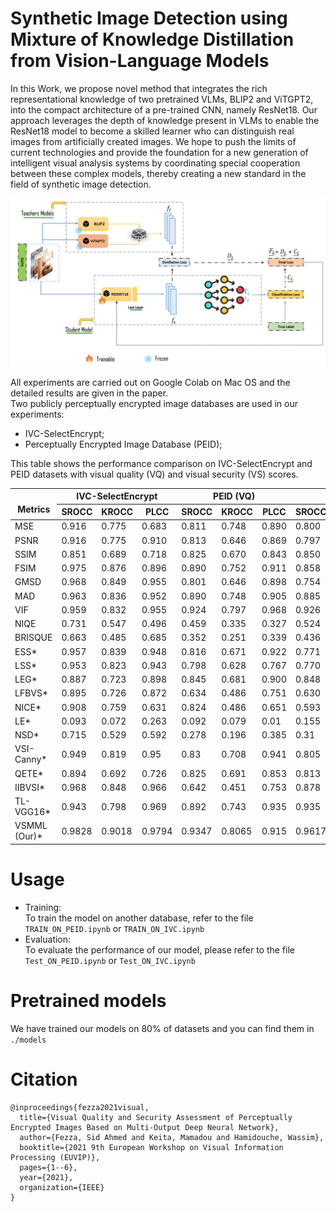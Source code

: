 # Synthetic Image Detection using Mixture of Knowledge Distillation from Vision-Language Models
In this Work, we propose novel method that integrates the rich representational knowledge of two pretrained VLMs, BLIP2 and ViTGPT2, into the compact architecture of a pre-trained CNN, namely ResNet18. Our approach leverages the depth of knowledge present in VLMs to enable the ResNet18 model to become a skilled learner who can distinguish real images from artificially created images. We hope to push the limits of current technologies and provide the
foundation for a new generation of intelligent visual analysis systems by coordinating special cooperation between these complex models, thereby creating a
new standard in the field of synthetic image detection.<br>

![assets/architecture.png](Images\FIGURE3.png)


<!-- 
|   Tasks  | lfz |      ROCC      |      KROCC     |      PLCC      |
|:--------:|:---:|:--------------:|:--------------:|:--------------:|
| VQ<br>VS |  0  | 0.897<br>0.930 | 0.744<br>0.777 | 0.873<br>0.930 |
| VQ<br>VS |  2  | 0.929<br>0.960 | 0.790<br>0.833 | 0.908<br>0.959 |
| VQ<br>VS |  4  | 0.929<br>0.955 | 0.785<br>0.817 | 0.883<br>0.951 |


|    Tasks   	|  Weighting 	|      SROCC     	|      KROCC     	|      PLCC      |
|:----------:	|:----------:	|:--------------:	|:--------------:	|:--------------:|
| ωVQ<br>ωVS 	| 0.9<br>0.1 	| 0.926<br>0.950 	| 0.782<br>0.814 	| 0.883<br>0.946 |
| ωVQ<br>ωVS 	| 0.8<br>0.2 	| 0.938<br>0.955 	| 0.803<br>0.823 	| 0.901<br>0.955 |
| ωVQ<br>ωVS 	| 0.7<br>0.3 	| 0.920<br>0.944 	| 0.773<br>0.802 	| 0.877<br>0.940 |
| ωVQ<br>ωVS 	| 0.6<br>0.4 	| 0.937<br>0.962 	| 0.800<br>0.835 	| 0.898<br>0.958 |
| ωVQ<br>ωVS 	| 0.5<br>0.5 	| 0.940<br>0.962 	| 0.805<br>0.840 	| 0.897<br>0.956 |
| ωVQ<br>ωVS 	| 0.4<br>0.6 	| 0.934<br>0.961 	| 0.806<br>0.844 	| 0.915<br>0.962 |
| ωVQ<br>ωVS 	| 0.3<br>0.7 	| 0.901<br>0.932 	| 0.758<br>0.789 	| 0.907<br>0.941 |
| ωVQ<br>ωVS 	| 0.2<br>0.8 	| 0.876<br>0.931 	| 0.715<br>0.777 	| 0.854<br>0.927 |
| ωVQ<br>ωVS 	| 0.1<br>0.9 	| 0.843<br>0.925 	| 0.672<br>0.766 	| 0.831<br>0.924 |
-->
All experiments are carried out on Google Colab on Mac OS and the detailed results are given in the paper.<br>
Two publicly perceptually encrypted image databases are used in our experiments: 
* IVC-SelectEncrypt; 
* Perceptually Encrypted Image Database (PEID);<br>


This table shows the performance comparison on IVC-SelectEncrypt and PEID datasets with visual quality (VQ) and visual security (VS) scores. 
<table class="tg" style="margin: auto">
<thead>
  <tr>
    <th class="tg-7btt" rowspan="2"><br>Metrics</th>
    <th class="tg-7btt" colspan="3">IVC-SelectEncrypt</th>
    <th class="tg-7btt" colspan="3">PEID (VQ)</th>
    <th class="tg-7btt" colspan="3">PEID (VS)</th>
  </tr>
  <tr>
    <th class="tg-7btt">SROCC</th>
    <th class="tg-7btt">KROCC</th>
    <th class="tg-7btt">PLCC</th>
    <th class="tg-7btt">SROCC</th>
    <th class="tg-7btt">KROCC</th>
    <th class="tg-7btt">PLCC</th>
    <th class="tg-7btt">SROCC</th>
    <th class="tg-7btt">KROCC</th>
    <th class="tg-7btt">PLCC</th>
  </tr>
</thead>
<tbody>
  <tr>
    <td class="tg-7btt">MSE</td>
    <td class="tg-c3ow">0.916</td>
    <td class="tg-c3ow">0.775</td>
    <td class="tg-c3ow">0.683</td>
    <td class="tg-c3ow">0.811</td>
    <td class="tg-c3ow">0.748</td>
    <td class="tg-c3ow">0.890</td>
    <td class="tg-c3ow">0.800</td>
    <td class="tg-c3ow">0.603</td>
    <td class="tg-c3ow">0.810</td>
  </tr>
  <tr>
    <td class="tg-7btt">PSNR</td>
    <td class="tg-c3ow">0.916</td>
    <td class="tg-c3ow">0.775</td>
    <td class="tg-c3ow">0.910</td>
    <td class="tg-c3ow">0.813</td>
    <td class="tg-c3ow">0.646</td>
    <td class="tg-c3ow"> 0.869</td>
    <td class="tg-c3ow">0.797</td>
    <td class="tg-c3ow">0.613</td>
    <td class="tg-c3ow">0.835</td>
  </tr>
  <tr>
    <td class="tg-7btt">SSIM</td>
    <td class="tg-c3ow">0.851</td>
    <td class="tg-c3ow">0.689</td>
    <td class="tg-c3ow">0.718</td>
    <td class="tg-c3ow">0.825</td>
    <td class="tg-c3ow">0.670</td>
    <td class="tg-c3ow">0.843</td>
    <td class="tg-c3ow">0.850</td>
    <td class="tg-c3ow">0.677</td>
    <td class="tg-c3ow">0.829</td>
  </tr>
  <tr>
    <td class="tg-7btt">FSIM</td>
    <td class="tg-c3ow">0.975</td>
    <td class="tg-c3ow">0.876</td>
    <td class="tg-c3ow">0.896</td>
    <td class="tg-c3ow">0.890</td>
    <td class="tg-c3ow">0.752</td>
    <td class="tg-c3ow">0.911</td>
    <td class="tg-c3ow">0.858</td>
    <td class="tg-c3ow">0.685</td>
    <td class="tg-c3ow">0.880</td>
  </tr>
  <tr>
    <td class="tg-7btt">GMSD</td>
    <td class="tg-c3ow">0.968</td>
    <td class="tg-c3ow">0.849</td>
    <td class="tg-c3ow">0.955</td>
    <td class="tg-c3ow">0.801</td>
    <td class="tg-c3ow">0.646</td>
    <td class="tg-c3ow">0.898</td>
    <td class="tg-c3ow">0.754</td>
    <td class="tg-c3ow">0.578</td>
    <td class="tg-c3ow">0.858</td>
  </tr>
  <tr>
    <td class="tg-7btt">MAD</td>
    <td class="tg-c3ow">0.963</td>
    <td class="tg-c3ow">0.836</td>
    <td class="tg-c3ow">0.952</td>
    <td class="tg-c3ow">0.890</td>
    <td class="tg-c3ow">0.748</td>
    <td class="tg-c3ow">0.905</td>
    <td class="tg-c3ow">0.885</td>
    <td class="tg-c3ow">0.733</td>
    <td class="tg-c3ow">0.898</td>
  </tr>
  <tr>
    <td class="tg-7btt">VIF</td>
    <td class="tg-c3ow">0.959</td>
    <td class="tg-c3ow">0.832</td>
    <td class="tg-c3ow">0.955</td>
    <td class="tg-c3ow">0.924</td>
    <td class="tg-c3ow">0.797</td>
    <td class="tg-7btt">0.968</td>
    <td class="tg-c3ow">0.926</td>
    <td class="tg-c3ow">0.787</td>
    <td class="tg-c3ow">0.945</td>
  </tr>
  <tr>
    <td class="tg-7btt">NIQE</td>
    <td class="tg-c3ow">0.731</td>
    <td class="tg-c3ow">0.547</td>
    <td class="tg-c3ow">0.496</td>
    <td class="tg-c3ow">0.459</td>
    <td class="tg-c3ow">0.335</td>
    <td class="tg-c3ow">0.327</td>
    <td class="tg-c3ow">0.524</td>
    <td class="tg-c3ow">0.383</td>
    <td class="tg-c3ow">0.528</td>
  </tr>
  <tr>
    <td class="tg-7btt">BRISQUE</td>
    <td class="tg-c3ow">0.663</td>
    <td class="tg-c3ow">0.485</td>
    <td class="tg-c3ow">0.685</td>
    <td class="tg-c3ow">0.352</td>
    <td class="tg-c3ow">0.251</td>
    <td class="tg-c3ow">0.339</td>
    <td class="tg-c3ow">0.436</td>
    <td class="tg-c3ow">0.305</td>
    <td class="tg-c3ow">0.459</td>
  </tr>
  <tr>
    <td class="tg-7btt">ESS*</td>
    <td class="tg-c3ow">0.957</td>
    <td class="tg-c3ow">0.839</td>
    <td class="tg-c3ow">0.948</td>
    <td class="tg-c3ow">0.816</td>
    <td class="tg-c3ow">0.671</td>
    <td class="tg-c3ow">0.922</td>
    <td class="tg-c3ow">0.771</td>
    <td class="tg-c3ow">0.599</td>
    <td class="tg-c3ow">0.891</td>
  </tr>
  <tr>
    <td class="tg-7btt">LSS*</td>
    <td class="tg-c3ow">0.953</td>
    <td class="tg-c3ow">0.823</td>
    <td class="tg-c3ow">0.943</td>
    <td class="tg-c3ow">0.798</td>
    <td class="tg-c3ow">0.628</td>
    <td class="tg-c3ow">0.767</td>
    <td class="tg-c3ow">0.770</td>
    <td class="tg-c3ow">0.591</td>
    <td class="tg-c3ow">0.751</td>
  </tr>
  <tr>
    <td class="tg-7btt">LEG*</td>
    <td class="tg-c3ow">0.887</td>
    <td class="tg-c3ow">0.723</td>
    <td class="tg-c3ow">0.898</td>
    <td class="tg-c3ow">0.845</td>
    <td class="tg-c3ow">0.681</td>
    <td class="tg-c3ow">0.900</td>
    <td class="tg-c3ow">0.848</td>
    <td class="tg-c3ow">0.666</td>
    <td class="tg-c3ow">0.882</td>
  </tr>
  <tr>
    <td class="tg-7btt">LFBVS*</td>
    <td class="tg-c3ow">0.895</td>
    <td class="tg-c3ow">0.726</td>
    <td class="tg-c3ow">0.872</td>
    <td class="tg-c3ow">0.634</td>
    <td class="tg-c3ow">0.486</td>
    <td class="tg-c3ow">0.751</td>
    <td class="tg-c3ow">0.630</td>
    <td class="tg-c3ow">0.466</td>
    <td class="tg-c3ow">0.730</td>
  </tr>
  <tr>
    <td class="tg-7btt">NICE*</td>
    <td class="tg-c3ow">0.908</td>
    <td class="tg-c3ow">0.759</td>
    <td class="tg-c3ow">0.631</td>
    <td class="tg-c3ow">0.824</td>
    <td class="tg-c3ow">0.486</td>
    <td class="tg-c3ow">0.651</td>
    <td class="tg-c3ow">0.593</td>
    <td class="tg-c3ow">0.437</td>
    <td class="tg-c3ow">0.617</td>
  </tr>
  <tr>
    <td class="tg-7btt">LE*</td>
    <td class="tg-c3ow">0.093</td>
    <td class="tg-c3ow">0.072</td>
    <td class="tg-c3ow">0.263</td>
    <td class="tg-c3ow">0.092</td>
    <td class="tg-c3ow">0.079</td>
    <td class="tg-c3ow">0.01</td>
    <td class="tg-c3ow">0.155</td>
    <td class="tg-c3ow">0.113</td>
    <td class="tg-c3ow">0.181</td>
  </tr>
  <tr>
    <td class="tg-7btt">NSD*</td>
    <td class="tg-c3ow">0.715</td>
    <td class="tg-c3ow">0.529</td>
    <td class="tg-c3ow">0.592</td>
    <td class="tg-c3ow">0.278</td>
    <td class="tg-c3ow">0.196</td>
    <td class="tg-c3ow">0.385</td>
    <td class="tg-c3ow">0.31</td>
    <td class="tg-c3ow">0.214</td>
    <td class="tg-c3ow">0.371</td>
  </tr>
  <tr>
    <td class="tg-7btt">VSI-Canny*</td>
    <td class="tg-c3ow">0.949</td>
    <td class="tg-c3ow">0.819</td>
    <td class="tg-c3ow">0.95</td>
    <td class="tg-c3ow">0.83</td>
    <td class="tg-c3ow">0.708</td>
    <td class="tg-c3ow">0.941</td>
    <td class="tg-c3ow">0.805</td>
    <td class="tg-c3ow">0.635</td>
    <td class="tg-c3ow">0.882</td>
  </tr>
  <tr>
    <td class="tg-7btt">QETE*</td>
    <td class="tg-c3ow">0.894</td>
    <td class="tg-c3ow">0.692</td>
    <td class="tg-c3ow">0.726</td>
    <td class="tg-c3ow">0.825</td>
    <td class="tg-c3ow">0.691</td>
    <td class="tg-c3ow">0.853</td>
    <td class="tg-c3ow">0.813</td>
    <td class="tg-c3ow">0.676</td>
    <td class="tg-c3ow">0.818</td>
  </tr>
  <tr>
    <td class="tg-7btt">IIBVSI*</td>
    <td class="tg-c3ow">0.968</td>
    <td class="tg-c3ow">0.848</td>
    <td class="tg-c3ow">0.966</td>
    <td class="tg-c3ow">0.642</td>
    <td class="tg-c3ow">0.451</td>
    <td class="tg-c3ow">0.753</td>
    <td class="tg-c3ow">0.878</td>
    <td class="tg-c3ow">0.719</td>
    <td class="tg-c3ow">0.893</td>
  </tr>
  <tr>
    <td class="tg-7btt">TL-VGG16*</td>
    <td class="tg-c3ow">0.943</td>
    <td class="tg-c3ow">0.798</td>
    <td class="tg-c3ow">0.969</td>
    <td class="tg-c3ow">0.892</td>
    <td class="tg-c3ow">0.743</td>
    <td class="tg-c3ow">0.935</td>
    <td class="tg-c3ow">0.935</td>
    <td class="tg-c3ow">0.788</td>
    <td class="tg-c3ow">0.933</td>
  </tr>
  <tr>
    <td class="tg-7btt">VSMML (Our)*</td>
    <td class="tg-7btt">0.9828</td>
    <td class="tg-7btt">0.9018</td>
    <td class="tg-7btt">0.9794</td>
    <td class="tg-7btt">0.9347</td>
    <td class="tg-7btt">0.8065</td>
    <td class="tg-c3ow">0.915</td>
    <td class="tg-7btt">0.9617</td>
    <td class="tg-7btt">0.8445</td>
    <td class="tg-7btt">0.9627</td>
  </tr>
</tbody>
</table>

# Usage

* Training:<br>
  To train the model on another database, refer to the file `TRAIN_ON_PEID.ipynb` or `TRAIN_ON_IVC.ipynb` 
* Evaluation:<br>
  To evaluate the performance of our model, please refer to the file `Test_ON_PEID.ipynb` or `Test_ON_IVC.ipynb`
  
# Pretrained models
We have trained our models on 80% of datasets and you can find them in `./models`

# Citation
```
@inproceedings{fezza2021visual,
  title={Visual Quality and Security Assessment of Perceptually Encrypted Images Based on Multi-Output Deep Neural Network},
  author={Fezza, Sid Ahmed and Keita, Mamadou and Hamidouche, Wassim},
  booktitle={2021 9th European Workshop on Visual Information Processing (EUVIP)},
  pages={1--6},
  year={2021},
  organization={IEEE}
}
```

